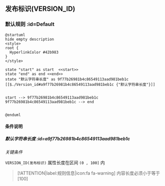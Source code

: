 ## 发布标识(VERSION_ID) <!-- {docsify-ignore-all} -->

   

### 默认规则 :id=Default

```plantuml
@startuml
hide empty description
<style>
root {
  HyperlinkColor #42b983
}
</style>

state "start" as start  <<start>>
state "end" as end <<end>>
state "默认字符串长度" as 9f77b26981b4c86549113aad981beb1c [[$./Version_id#a9f77b26981b4c86549113aad981beb1c {"默认字符串长度"}]]


start --> 9f77b26981b4c86549113aad981beb1c 
9f77b26981b4c86549113aad981beb1c --> end 


@enduml
```

#### 条件说明

##### 默认字符串长度 :id=a9f77b26981b4c86549113aad981beb1c


*关键条件*


`VERSION_ID(发布标识)` 属性长度在区间 `(0 , 100]` 内

> [!ATTENTION|label:规则信息|icon:fa fa-warning]
> 内容长度必须小于等于[100]







